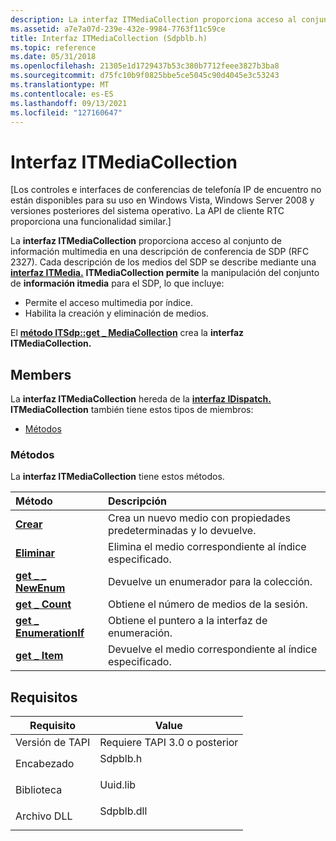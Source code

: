 ```yaml
---
description: La interfaz ITMediaCollection proporciona acceso al conjunto de información multimedia en una descripción de conferencia de SDP (RFC 2327).
ms.assetid: a7e7a07d-239e-432e-9984-7763f11c59ce
title: Interfaz ITMediaCollection (Sdpblb.h)
ms.topic: reference
ms.date: 05/31/2018
ms.openlocfilehash: 21305e1d1729437b53c380b7712feee3827b3ba8
ms.sourcegitcommit: d75fc10b9f0825bbe5ce5045c90d4045e3c53243
ms.translationtype: MT
ms.contentlocale: es-ES
ms.lasthandoff: 09/13/2021
ms.locfileid: "127160647"
---
```

# <a name="itmediacollection-interface"></a>Interfaz ITMediaCollection

\[Los controles e interfaces de conferencias de telefonía IP de encuentro no están disponibles para su uso en Windows Vista, Windows Server 2008 y versiones posteriores del sistema operativo. La API de cliente RTC proporciona una funcionalidad similar.\]

La **interfaz ITMediaCollection** proporciona acceso al conjunto de información multimedia en una descripción de conferencia de SDP (RFC 2327). Cada descripción de los medios del SDP se describe mediante una [**interfaz ITMedia.**](itmedia.md) **ITMediaCollection permite** la manipulación del conjunto de **información itmedia** para el SDP, lo que incluye:

-   Permite el acceso multimedia por índice.
-   Habilita la creación y eliminación de medios.

El [**método ITSdp::get \_ MediaCollection**](itsdp-get-mediacollection.md) crea la **interfaz ITMediaCollection.**

## <a name="members"></a>Members

La **interfaz ITMediaCollection** hereda de la [**interfaz IDispatch.**](/windows/win32/api/oaidl/nn-oaidl-idispatch) **ITMediaCollection** también tiene estos tipos de miembros:

-   [Métodos](#methods)

### <a name="methods"></a>Métodos

La **interfaz ITMediaCollection** tiene estos métodos.



| Método                                                            | Descripción                                                            |
|:------------------------------------------------------------------|:-----------------------------------------------------------------------|
| [**Crear**](itmediacollection-create.md)                        | Crea un nuevo medio con propiedades predeterminadas y lo devuelve.<br/> |
| [**Eliminar**](itmediacollection-delete.md)                        | Elimina el medio correspondiente al índice especificado.<br/>     |
| [**get \_ \_ NewEnum**](itmediacollection-get--newenum.md)          | Devuelve un enumerador para la colección.<br/>                   |
| [**get \_ Count**](itmediacollection-get-count.md)                 | Obtiene el número de medios de la sesión.<br/>                    |
| [**get \_ EnumerationIf**](itmediacollection-get-enumerationif.md) | Obtiene el puntero a la interfaz de enumeración.<br/>                      |
| [**get \_ Item**](itmediacollection-get-item.md)                   | Devuelve el medio correspondiente al índice especificado.<br/>     |



 

## <a name="requirements"></a>Requisitos



| Requisito | Value |
|-------------------------|---------------------------------------------------------------------------------------|
| Versión de TAPI<br/> | Requiere TAPI 3.0 o posterior<br/>                                                 |
| Encabezado<br/>       | <dl> <dt>Sdpblb.h</dt> </dl>   |
| Biblioteca<br/>      | <dl> <dt>Uuid.lib</dt> </dl>   |
| Archivo DLL<br/>          | <dl> <dt>Sdpblb.dll</dt> </dl> |



 

